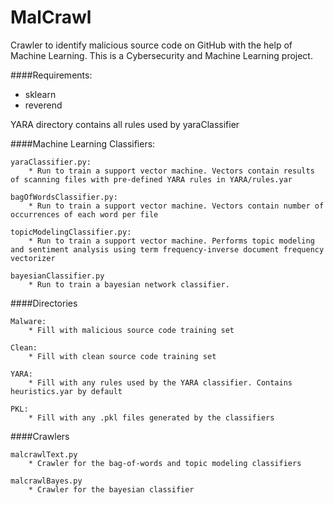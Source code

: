 # MalCrawl

Crawler to identify malicious source code on GitHub with the help of Machine Learning. This is a Cybersecurity and Machine Learning project. 

####Requirements:
* sklearn
* reverend

YARA directory contains all rules used by yaraClassifier


####Machine Learning Classifiers:

    yaraClassifier.py:
        * Run to train a support vector machine. Vectors contain results of scanning files with pre-defined YARA rules in YARA/rules.yar

    bagOfWordsClassifier.py:
        * Run to train a support vector machine. Vectors contain number of occurrences of each word per file

    topicModelingClassifier.py:
        * Run to train a support vector machine. Performs topic modeling and sentiment analysis using term frequency-inverse document frequency vectorizer

    bayesianClassifier.py
        * Run to train a bayesian network classifier.

####Directories

    Malware:
        * Fill with malicious source code training set

    Clean:
        * Fill with clean source code training set

    YARA:
        * Fill with any rules used by the YARA classifier. Contains heuristics.yar by default

    PKL:
        * Fill with any .pkl files generated by the classifiers

####Crawlers

    malcrawlText.py
        * Crawler for the bag-of-words and topic modeling classifiers

    malcrawlBayes.py
        * Crawler for the bayesian classifier